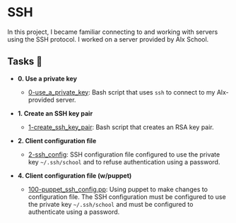 # SSH

In this project, I became familiar connecting to and working
with servers using the SSH protocol. I worked on a server
provided by Alx School.

## Tasks :page_with_curl:

* **0. Use a private key**
  * [0-use_a_private_key](./0-use_a_private_key): Bash script that uses `ssh` to connect to my
Alx-provided server.

* **1. Create an SSH key pair**
  * [1-create_ssh_key_pair](./1-create_ssh_key_pair): Bash script that creates an RSA key pair.

* **2. Client configuration file**
  * [2-ssh_config](./2-ssh_config): SSH configuration file configured to use the private key
`~/.ssh/school` and to refuse authentication using a password.

* **4. Client configuration file (w/puppet)**
  * [100-puppet_ssh_config.pp](./100-puppet_ssh_config.pp): Using puppet to make changes to configuration file. The SSH configuration must be configured to use the private key `~/.ssh/school` and must be configured to authenticate using a password.
